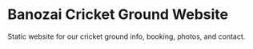# Banozai Cricket Ground Website
Static website for our cricket ground info, booking, photos, and contact.
